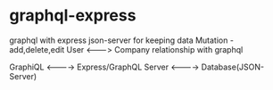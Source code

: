 # graphql-express
graphql with express
json-server for keeping data
Mutation - add,delete,edit
User <---> Company relationship with graphql

GraphiQL <----> Express/GraphQL Server <----> Database(JSON-Server)
